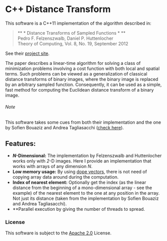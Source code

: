 C++ Distance Transform
======================

This software is a C++11 implementation of the algorithm described in:

>** * Distance Transforms of Sampled Functions * **  
>Pedro F. Felzenszwalb, Daniel P. Huttenlocher  
>Theory of Computing, Vol. 8, No. 19, September 2012

See their [project site](http://cs.brown.edu/~pff/dt/).  

The paper describes a linear-time algorithm for solving a class of minimization
problems involving a cost function with both local and spatial terms.
Such problems can be viewed as a generalization of classical distance transforms
of binary images, where the binary image is replaced by an arbitrary sampled
function.
Consequently, it can be used as a simple, fast method for computing the
Euclidean distance transform of a binary image.

###### Note ######
This software takes some cues from both their implementation and the one by Sofien Bouaziz and Andrea Tagliasacchi ([check here](https://github.com/ataiya/dtform)).

## Features: ##
* ***N*-Dimensional:** The implementation by Felzenszwalb and Huttenlocher
    works only with *2*-D images. Here I provide an implementation that works
    with arrays of any dimension *N*.
* **Low memory usage:** By using
    [dope vectors](https://github.com/giorgiomarcias/DopeVector), there is not need
    of copying array data around during the computation.
* **Index of nearest element:** Optionally get the index (as the linear
    distance from the beginning of a mono-dimensional array - see the example)
    of the nearest element to the one at any position in the array. Not just its
    distance (taken from the implementation by Sofien Bouaziz and Andrea
    Tagliasacchi).
* **Parallel execution by giving the number of threads to spread.

### License ###
This software is subject to the [Apache 2.0](http://www.apache.org/licenses/LICENSE-2.0.html) License.
